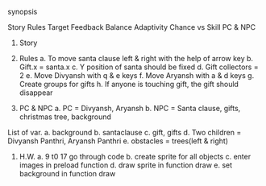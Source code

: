 synopsis

Story
Rules
Target
Feedback
Balance
Adaptivity
Chance vs Skill
PC & NPC


1. Story


2. Rules
a. To move santa clause left & right with the help of arrow key
b. Gift.x = santa.x
c. Y position of santa should be fixed
d. Gift collectors = 2
e. Move Divyansh with q & e keys
f. Move Aryansh with a & d keys
g. Create groups for gifts
h. If anyone is touching gift, the gift should disappear 



8. PC & NPC
a. PC = Divyansh, Aryansh
b. NPC = Santa clause, gifts, christmas tree, background


 List of var.
a. background 
b. santaclause
c. gift, gifts
d. Two children = Divyansh Panthri, Aryansh Panthri
e. obstacles = trees(left & right)


 1. H.W.
a. 9 t0 17 go through code
b. create sprite for all objects
c. enter images in preload function
d. draw sprite in function draw 
e. set background in function draw
 


